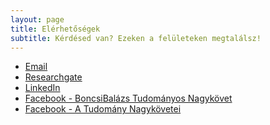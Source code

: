 ```yaml
---
layout: page
title: Elérhetőségek
subtitle: Kérdésed van? Ezeken a felületeken megtalálsz! 
---
```

- [Email](mailto:balazs.boncsarovszkid@gmail.com)
- [Researchgate](https://www.researchgate.net/profile/Balazs-Boncsarovszki-2?ev=hdr_xprf)
- [LinkedIn](https://www.linkedin.com/in/bal%C3%A1zs-boncsarovszki-138a602ab/)
- [Facebook - BoncsiBalázs Tudományos Nagykövet](https://www.facebook.com/profile.php?id=61575576670042)
- [Facebook - A Tudomány Nagykövetei](https://www.facebook.com/profile.php?id=61576183824160)

  
<!--
- [MTMT](https://m2.mtmt.hu/gui2/?type=authors&mode=browse&sel=10032036) (Hungarian)
- [Google Scholar](https://scholar.google.com/citations?user=2X0IvcIAAAAJ&hl=en)
- [Scopus](https://www.scopus.com/authid/detail.uri?origin=resultslist&authorId=51664760800&zone=)
- [Publons](https://publons.com/researcher/1435512/attila-gere/metrics/)
- [Hungarian University of Agriculture and Life Sciences](https://research.uni-mate.hu/w/gere-attila)
  -->
